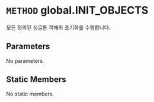 # `METHOD` global.INIT_OBJECTS
모든 정의된 싱글톤 객체의 초기화를 수행합니다.

## Parameters
No parameters.

## Static Members
No static members.
